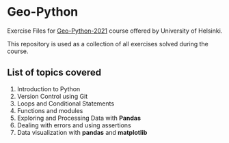 # Geo-Python

Exercise Files for [Geo-Python-2021](https://geo-python-site.readthedocs.io/en/latest/) course offered by University of Helsinki. 

This repository is used as a collection of all exercises solved during the course.

## List of topics covered

1. Introduction to Python
2. Version Control using Git
3. Loops and Conditional Statements
4. Functions and modules
5. Exploring and Processing Data with **Pandas**
6. Dealing with errors and using assertions
7. Data visualization with **pandas** and **matplotlib**
